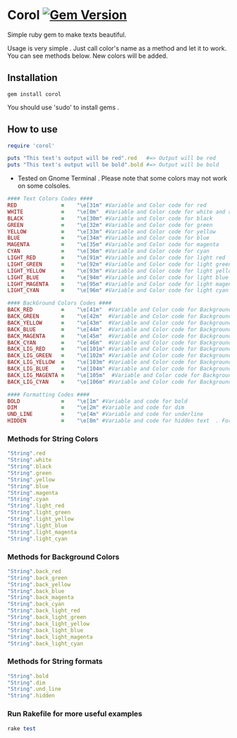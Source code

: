 # Corol [![Gem Version](https://badge.fury.io/rb/corol.svg)](https://badge.fury.io/rb/corol)

Simple ruby gem to make texts beautiful.

Usage is very simple . Just call color's name as a method and let it to work. You can see methods below. New colors will be added.

## Installation

```
gem install corol
```
You should use 'sudo' to install gems .

## How to use

```ruby
require 'corol'

puts "This text's output will be red".red   #=> Output will be red
puts "This text's output will be bold".bold #=> Output will be bold
```


* Tested on Gnome Terminal . Please note that some colors may not work on some colsoles.

```ruby
#### Text Colors Codes ####
RED              =    "\e[31m" #Variable and Color code for red
WHITE            =    "\e[0m"  #Variable and Color code for white and resetting color or format
BLACK            =    "\e[30m" #Variable and Color code for black
GREEN            =    "\e[32m" #Variable and Color code for green
YELLOW           =    "\e[33m" #Variable and Color code for yellow
BLUE             =    "\e[34m" #Variable and Color code for blue
MAGENTA          =    "\e[35m" #Variable and Color code for magenta
CYAN             =    "\e[36m" #Variable and Color code for cyan
LIGHT_RED        =    "\e[91m" #Variable and Color code for light red
LIGHT_GREEN      =    "\e[92m" #Variable and Color code for light green
LIGHT_YELLOW     =    "\e[93m" #Variable and Color code for light yellow
LIGHT_BLUE       =    "\e[94m" #Variable and Color code for light blue
LIGHT_MAGENTA    =    "\e[95m" #Variable and Color code for light magenta
LIGHT_CYAN       =    "\e[96m" #Variable and Color code for light cyan
```

```ruby
#### BackGround Colors Codes ####
BACK_RED         =    "\e[41m"  #Variable and Color code for Background red
BACK_GREEN       =    "\e[42m"  #Variable and Color code for Background green
BACK_YELLOW      =    "\e[43m"  #Variable and Color code for Background yellow
BACK_BLUE        =    "\e[44m"  #Variable and Color code for Background blue
BACK_MAGENTA     =    "\e[45m"  #Variable and Color code for Background magenta
BACK_CYAN        =    "\e[46m"  #Variable and Color code for Background cyan
BACK_LIG_RED     =    "\e[101m" #Variable and Color code for Background light red
BACK_LIG_GREEN   =    "\e[102m" #Variable and Color code for Background light green
BACK_LIG_YELLOW  =    "\e[103m" #Variable and Color code for Background light yellow
BACK_LIG_BLUE    =    "\e[104m" #Variable and Color code for Background light blue
BACK_LIG_MAGENTA =    "\e[105m"  #Variable and Color code for Background light magenta
BACK_LIG_CYAN    =    "\e[106m" #Variable and Color code for Background light cyan
```

```ruby
#### Formatting Codes ####
BOLD             =    "\e[1m" #Variable and code for bold
DIM              =    "\e[2m" #Variable and code for dim
UND_LINE         =    "\e[4m" #Variable and code for underline
HIDDEN           =    "\e[8m" #Variable and code for hidden text  . For passwords
```

### Methods for String Colors

```ruby
"String".red
"String".white
"String".black
"String".green
"String".yellow
"String".blue
"String".magenta
"String".cyan
"String".light_red
"String".light_green
"String".light_yellow
"String".light_blue
"String".light_magenta
"String".light_cyan
```

### Methods for Background Colors

```ruby
"String".back_red
"String".back_green
"String".back_yellow
"String".back_blue
"String".back_magenta
"String".back_cyan
"String".back_light_red
"String".back_light_green
"String".back_light_yellow
"String".back_light_blue
"String".back_light_magenta
"String".back_light_cyan
```
### Methods for String formats

```ruby
"String".bold
"String".dim
"String".und_line
"String".hidden
```


### Run Rakefile for more useful examples
```ruby
rake test
```



